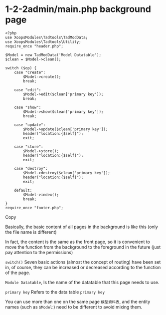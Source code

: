 # 1-2-2admin/main.php background page

```text
<?php
use XoopsModules\Tadtools\TadModData;
use XoopsModules\Tadtools\Utility;
require_once "header.php";

$Model = new TadModData('Model Datatable');
$clean = $Model->clean();

switch ($op) {
    case "create":
        $Model->create();
        break;

    case "edit":
        $Model->edit($clean['primary key']);
        break;

    case "show":
        $Model->show($clean['primary key']);
        break;

    case "update":
        $Model->update($clean['primary key']);
        header("location:{$self}");
        exit;

    case "store":
        $Model->store();
        header("location:{$self}");
        exit;

    case "destroy":
        $Model->destroy($clean['primary key']);
        header("location:{$self}");
        exit;

    default:
        $Model->index();
        break;
}
require_once "footer.php";
```

Copy

Basically, the basic content of all pages in the background is like this \(only the file name is different\)

In fact, the content is the same as the front page, so it is convenient to move the function from the background to the foreground in the future \(just pay attention to the permissions\)

`switch()` Seven basic actions \(almost the concept of routing\) have been set in, of course, they can be increased or decreased according to the function of the page.

`Module Datatable`, Is the name of the datatable that this page needs to use.

`primary key` Refers to the data table `primary key`

You can use more than one on the same page `模型資料表`, and the entity names \(such as `$Model`:\) need to be different to avoid mixing them.

